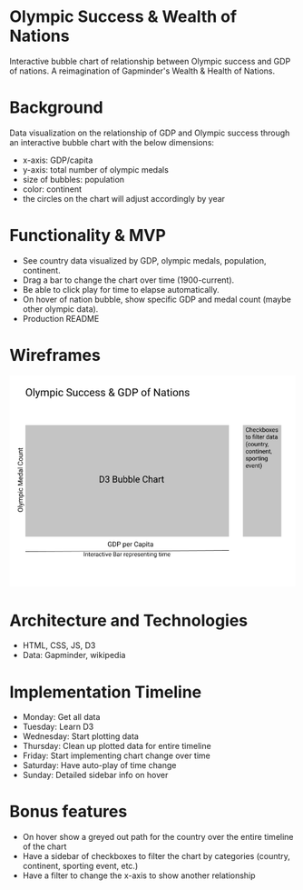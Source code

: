 # Olympic Success & Wealth of Nations

Interactive bubble chart of relationship between Olympic success and GDP of nations. A reimagination of Gapminder's Wealth & Health of Nations.

# Background
Data visualization on the relationship of GDP and Olympic success through an interactive bubble chart with the below dimensions:
* x-axis: GDP/capita
* y-axis: total number of olympic medals
* size of bubbles: population
* color: continent
* the circles on the chart will adjust accordingly by year

# Functionality & MVP
* See country data visualized by GDP, olympic medals, population, continent.
* Drag a bar to change the chart over time (1900-current).
* Be able to click play for time to elapse automatically.
* On hover of nation bubble, show specific GDP and medal count (maybe other olympic data).
* Production README

# Wireframes
![wireframe](Wireframe.png)

# Architecture and Technologies
* HTML, CSS, JS, D3
* Data: Gapminder, wikipedia

# Implementation Timeline
* Monday: Get all data
* Tuesday: Learn D3
* Wednesday: Start plotting data
* Thursday: Clean up plotted data for entire timeline
* Friday: Start implementing chart change over time
* Saturday: Have auto-play of time change
* Sunday: Detailed sidebar info on hover

# Bonus features
* On hover show a greyed out path for the country over the entire timeline of the chart
* Have a sidebar of checkboxes to filter the chart by categories (country, continent, sporting event, etc.)
* Have a filter to change the x-axis to show another relationship
